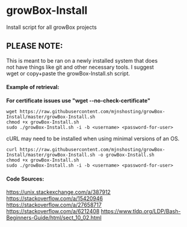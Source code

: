 # growBox-Install
Install script for all growBox projects

## PLEASE NOTE:  
This is meant to be ran on a newly installed system that does  
not have things like git and other necessary tools. I suggest  
wget or copy+paste the growBox-Install.sh script.

#### Example of retrieval:  
**For certificate issues use "wget --no-check-certificate"**
```
wget https://raw.githubusercontent.com/mjnshosting/growBox-Install/master/growBox-Install.sh
chmod +x growBox-Install.sh
sudo ./growBox-Install.sh -i -b <username> <password-for-user>
```
cURL may need to be installed when using minimal versions of an OS.
```
curl https://raw.githubusercontent.com/mjnshosting/growBox-Install/master/growBox-Install.sh -o growBox-Install.sh
chmod +x growBox-Install.sh
sudo ./growBox-Install.sh -i -b <username> <password-for-user>
```

#### Code Sources:
https://unix.stackexchange.com/a/387912
https://stackoverflow.com/a/15420946
https://stackoverflow.com/a/27658717
https://stackoverflow.com/a/6212408
https://www.tldp.org/LDP/Bash-Beginners-Guide/html/sect_10_02.html
